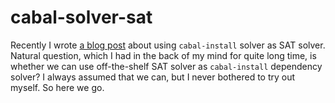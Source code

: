 # cabal-solver-sat

Recently I wrote [a blog post](https://oleg.fi/gists/posts/2023-08-30-using-cabal-install-solver-as-sat-solver.html) about using `cabal-install` solver as SAT solver.
Natural question, which I had in the back of my mind for quite long time, is whether we can use off-the-shelf SAT solver as `cabal-install` dependency solver?
I always assumed that we can, but I never bothered to try out myself.
So here we go.

